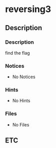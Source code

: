# reversing3

## Description

### Description

find the flag

### Notices

* No Notices

### Hints

* No Hints

### Files

* No Files

## ETC
